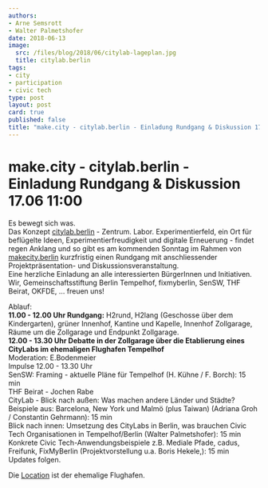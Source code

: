 ```yaml
---
authors: 
- Arne Semsrott
- Walter Palmetshofer
date: 2018-06-13
image:
  src: /files/blog/2018/06/citylab-lageplan.jpg
  title: citylab.berlin
tags:
- city
- participation
- civic tech
type: post
layout: post
card: true
published: false
title: "make.city - citylab.berlin - Einladung Rundgang & Diskussion 17.06 11:00" 
---
```

<h1><a id="makecity__citylabberlin__Einladung_Rundgang__Diskussion_1706_1100_0"></a>make.city - citylab.berlin - Einladung Rundgang &amp; Diskussion 17.06 11:00</h1>
<p>Es bewegt sich was.<br>
Das Konzept <a href="http://citylab.berlin">citylab.berlin</a> - Zentrum. Labor. Experimentierfeld, ein Ort für beflügelte Ideen, Experimentierfreudigkeit und digitale Erneuerung - findet regen Anklang und so gibt es am kommenden Sonntag im Rahmen von <a href="http://makecity.berlin">makecity.berlin</a> kurzfristig einen Rundgang mit anschliessender Projektpräsentation- und Diskussionsveranstaltung.<br>
Eine herzliche Einladung an alle interessierten BürgerInnen und Initiativen. Wir, Gemeinschaftsstiftung Berlin Tempelhof, fixmyberlin, SenSW, THF Beirat, OKFDE, … freuen uns!</p>
<p>Ablauf:<br>
<strong>11.00 - 12.00 Uhr Rundgang:</strong> H2rund, H2lang (Geschosse über dem Kindergarten), grüner Innenhof, Kantine und Kapelle, Innenhof Zollgarage, Räume um die Zollgarage und Endpunkt Zollgarage.<br>
<strong>12.00 - 13.30 Uhr Debatte in der Zollgarage über die Etablierung eines CityLabs im ehemaligen Flughafen Tempelhof</strong><br>
Moderation: E.Bodenmeier<br>
Impulse 12.00 - 13.30 Uhr<br>
SenSW: Framing - aktuelle Pläne für Tempelhof (H. Kühne / F. Borch): 15 min<br>
THF Beirat - Jochen Rabe<br>
CityLab - Blick nach außen: Was machen andere Länder und Städte? Beispiele aus: Barcelona, New York und Malmö (plus Taiwan) (Adriana Groh / Constantin Gehrmann): 15 min<br>
Blick nach innen: Umsetzung des CityLabs in Berlin, was brauchen Civic Tech Organisationen in Tempelhof/Berlin (Walter Palmetshofer): 15 min<br>
Konkrete Civic Tech-Anwendungsbeispiele z.B. Mediale Pfade, cadus, Freifunk, FixMyBerlin (Projektvorstellung u.a. Boris Hekele,): 15 min<br>
Updates folgen.</p>
<p>Die <a href="https://www.openstreetmap.org/relation/3133647#map=18/52.48375/13.38919">Location</a> ist der ehemalige Flughafen.</p>
